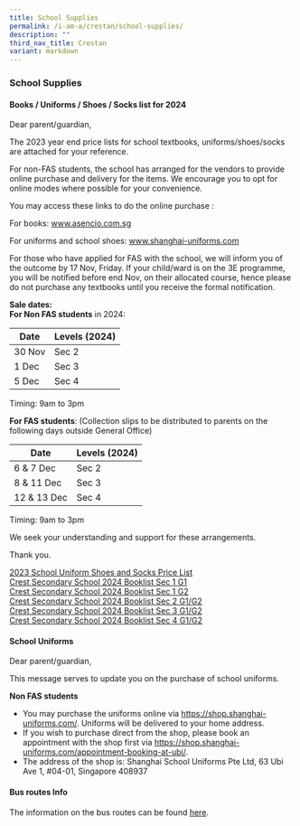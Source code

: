 ```yaml
---
title: School Supplies
permalink: /i-am-a/crestan/school-supplies/
description: ""
third_nav_title: Crestan
variant: markdown
---
```

### School Supplies

#### Books / Uniforms / Shoes / Socks list for 2024

Dear parent/guardian,

The 2023 year end price lists for school textbooks, uniforms/shoes/socks are attached for your reference.  

For non-FAS students, the school has arranged for the vendors to provide online purchase and delivery for the items. We encourage you to opt for online modes where possible for your convenience.


You may access these links to do the online purchase :

For books: www.asencio.com.sg

For uniforms and school shoes: www.shanghai-uniforms.com

For those who have applied for FAS with the school, we will inform you of the outcome by 17 Nov, Friday. If your child/ward is on the 3E programme, you will be notified before end Nov, on their allocated course, hence please do not purchase any textbooks until you receive the formal notification.

  

**Sale dates:**<br>
**For Non FAS students**&nbsp;in 2024:  

| Date | Levels (2024) |
|---|---|
| 30 Nov | Sec 2 |
| 1 Dec | Sec 3 |
| 5 Dec | Sec 4 |
  

Timing: 9am to 3pm


**For FAS students**: (Collection slips to be distributed to parents on the following days outside General Office)

| Date | Levels (2024) |
|---|---|
| 6 &amp; 7 Dec | Sec 2 |
| 8 &amp; 11 Dec | Sec 3 |
| 12 &amp; 13 Dec | Sec 4 |

  

Timing: 9am to 3pm

We seek your understanding and support for these arrangements.


Thank you.



[2023 School Uniform Shoes and Socks Price List](/files/2023-uniform-shoes-socks-pricelist.pdf)<br>
[Crest Secondary School 2024 Booklist Sec 1 G1](/files/css-booklist-sec1-g1.pdf)<br>
[Crest Secondary School 2024 Booklist Sec 1 G2](/files/css-booklist-sec1-g2.pdf)<br>
[Crest Secondary School 2024 Booklist Sec 2 G1/G2](/files/css-booklist-sec2-g1g2.pdf) <br>
[Crest Secondary School 2024 Booklist Sec 3 G1/G2](/files/css-booklist-sec3-g1g2.pdf)<br>
[Crest Secondary School 2024 Booklist Sec 4 G1/G2](/files/css-booklist-sec4-g1g2.pdf)

  

#### School Uniforms

Dear parent/guardian,

  

This message serves to update you on the purchase of school uniforms.

  

**Non FAS students**

*   You may purchase the uniforms online via https://shop.shanghai-uniforms.com/. Uniforms will be delivered to your home address.
*   If you wish to purchase direct from the shop, please book an appointment with the shop first via https://shop.shanghai-uniforms.com/appointment-booking-at-ubi/.
*   The address of the shop is: Shanghai School Uniforms Pte Ltd, 63 Ubi Ave 1, #04-01, Singapore 408937

#### Bus routes Info

The information on the bus routes can be found&nbsp;[here](/i-am-a/crestan-parent/shuttle-bus-service/).